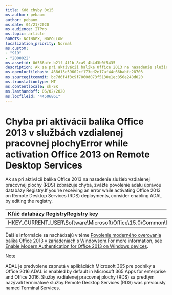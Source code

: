 ```yaml
---
title: Kód chyby 0x15
ms.author: pebaum
author: pebaum
ms.date: 04/21/2020
ms.audience: ITPro
ms.topic: article
ROBOTS: NOINDEX, NOFOLLOW
localization_priority: Normal
ms.custom:
- "919"
- "2000022"
ms.assetid: 0d566afe-b21f-4f1b-8ca9-4b4d3b0f5435
description: Ak sa pri aktivácii balíka Office 2013 na nasadenie služieb vzdialenej pracovnej plochy (RDS) zobrazuje chyba, zvážte povolenie adalu úpravou databázy Registry.
ms.openlocfilehash: 468d13e59602cf173ed2e17af44c66babfc28703
ms.sourcegitcommit: bc7d6f4f3c9f7060d073f5130e1ec856e248d020
ms.translationtype: MT
ms.contentlocale: sk-SK
ms.lasthandoff: 06/02/2020
ms.locfileid: "44506861"
---
```

# <a name="error-while-activation-office-2013-on-remote-desktop-services"></a><span data-ttu-id="9177b-103">Chyba pri aktivácii balíka Office 2013 v službách vzdialenej pracovnej plochy</span><span class="sxs-lookup"><span data-stu-id="9177b-103">Error while activation Office 2013 on Remote Desktop Services</span></span>

<span data-ttu-id="9177b-104">Ak sa pri aktivácii balíka Office 2013 na nasadenie služieb vzdialenej pracovnej plochy (RDS) zobrazuje chyba, zvážte povolenie adalu úpravou databázy Registry.</span><span class="sxs-lookup"><span data-stu-id="9177b-104">If you're receiving an error while activating Office 2013 on Remote Desktop Services (RDS) deployments, consider enabling ADAL by editing the registry.</span></span>
  
|<span data-ttu-id="9177b-105">**Kľúč databázy Registry**</span><span class="sxs-lookup"><span data-stu-id="9177b-105">**Registry key**</span></span>|<span data-ttu-id="9177b-106">**Typ**</span><span class="sxs-lookup"><span data-stu-id="9177b-106">**Type**</span></span>|<span data-ttu-id="9177b-107">**Hodnota**</span><span class="sxs-lookup"><span data-stu-id="9177b-107">**Value**</span></span>|
|:-----|:-----|:-----|
|<span data-ttu-id="9177b-108">HKEY_CURRENT_USER\Software\Microsoft\Office\15.0\Common\Identity\EnableADAL</span><span class="sxs-lookup"><span data-stu-id="9177b-108">HKEY_CURRENT_USER\Software\Microsoft\Office\15.0\Common\Identity\EnableADAL</span></span>  <br/> |<span data-ttu-id="9177b-109">Reg_dword</span><span class="sxs-lookup"><span data-stu-id="9177b-109">REG_DWORD</span></span>  <br/> |<span data-ttu-id="9177b-110">1</span><span class="sxs-lookup"><span data-stu-id="9177b-110">1</span></span>  <br/> |

<span data-ttu-id="9177b-111">Ďalšie informácie sa nachádzajú v téme [Povolenie moderného overovania balíka Office 2013 v zariadeniach s Windowsom](https://docs.microsoft.com/microsoft-365/admin/security-and-compliance/enable-modern-authentication).</span><span class="sxs-lookup"><span data-stu-id="9177b-111">For more information, see [Enable Modern Authentication for Office 2013 on Windows devices](https://docs.microsoft.com/microsoft-365/admin/security-and-compliance/enable-modern-authentication).</span></span>
  
> [!NOTE]
>  <span data-ttu-id="9177b-112">ADAL je predvolene zapnutá v aplikáciách Microsoft 365 pre podniky a Office 2016.</span><span class="sxs-lookup"><span data-stu-id="9177b-112">ADAL is enabled by default in Microsoft 365 Apps for enterprise and Office 2016.</span></span> <span data-ttu-id="9177b-113">Služby vzdialenej pracovnej plochy (RDS) sa predtým nazývali terminálové služby.</span><span class="sxs-lookup"><span data-stu-id="9177b-113">Remote Desktop Services (RDS) was previously named Terminal Services.</span></span>
  